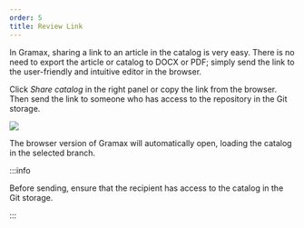 ```yaml
---
order: 5
title: Review Link
---
```


In Gramax, sharing a link to an article in the catalog is very easy. There is no need to export the article or catalog to DOCX or PDF; simply send the link to the user-friendly and intuitive editor in the browser.

Click *Share catalog* in the right panel or copy the link from the browser. Then send the link to someone who has access to the repository in the Git storage.

![](./review-link.png)

The browser version of Gramax will automatically open, loading the catalog in the selected branch.

:::info 

Before sending, ensure that the recipient has access to the catalog in the Git storage.

:::